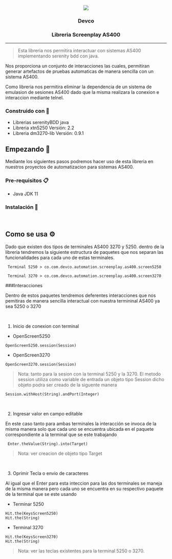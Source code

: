   <p align='center'>
    <img src='https://user-images.githubusercontent.com/77740619/131050720-d5d4dcce-5f45-4616-812f-63b24bc02bfe.png'>
    <h3 align='center'>Devco</h3>
    <h3 align='center'>Libreria Screenplay AS400</h3>
  <p>

  ___

  > Esta libreria nos permitira interactuar con sistemas AS400 implementando serenity bdd con java.

  Nos proporciona un conjunto de interacciones las cuales, permitiran generar artefactos de pruebas automaticas de manera sencilla con un sistema AS400.

  Como libreria nos permitira eliminar la dependencia de un sistema de emulasion de sesiones AS400 dado que la misma realizara la conexion e interaccion mediante telnel.

  ### Construido con 🔨

  * Librerias serenityBDD java
  * Libreria xtn5250 Versión: 2.2
  * Libreria dm3270-lib Versión: 0.9.1

  ## Empezando 🚀

  Mediante los siguientes pasos podremos hacer uso de esta libreria en nuestros proyectos de automatizacion para sistemas AS400.

  ### Pre-requisitos 📋

   * Java JDK 11

  ### Instalación 🔧

  <br>

  ## Como se usa ⚙️

  Dado que existen dos tipos de terminales AS400 3270 y 5250. dentro de la libreria tendremos la siguiente estructura de paquetes que nos separan las funcionalidades para cada uno de estas terminales.

 ```
  Terminal 5250 > co.com.devco.automation.screenplay.as400.screen5250

  Terminal 3270 > co.com.devco.automation.screenplay.as400.screen3270
 ```

  ###Interacciones

  Dentro de estos paquetes tendremos deferentes interacciones que nos pemitiras de manera sencilla interactual con nuestra termininal AS400 ya sea 5250 o 3270
  
  <br>
  
  1. Inicio de conexion con terminal
  
  * OpenScreen5250
  ```
  OpenScreen5250.session(Session)
  ```
  
  * OpenScreen3270
  
  ```
  OpenScreen3270.session(Session)
  ```
  
  >Nota: tanto para la sesion con la terminal 5250 y la 3270. El metodo session utiliza como variable de entrada un objeto tipo Session dicho objeto podra ser creado de la       siguente manera 
  
  ```
  Session.withHost(String).andPort(Integer)  
  ```
  
  <br>

  2. Ingresar valor en campo editable
  
  En este caso tanto para ambas terminales la interacción se invoca de la misma manera solo que cada uno se encuentra ubicada en el paquete correspondiente a la terminal que se este trabajando
  
 ```
  Enter.theValue(String).into(Target)
 ```
  
  >Nota: ver creacion de objeto tipo Target
  
  <br>
  
  3. Oprimir Tecla o envio de caracteres
  
  Al igual que el Enter para esta inteccion para las dos terminales se maneja de la misma manera pero cada uno se encuentra en su respectivo paquete de la terminal que se este usando
  
  * Terminar 5250
  
  ```
  Hit.the(KeysScreen5250)
  Hit.the(String)
  ```
  
  * Terminal 3270
  
  ```
  Hit.the(KeysScreen3270)
  Hit.the(String)
  ```
  
  >Nota: ver las teclas existentes para la terminal 5250 o 3270.
  
  
